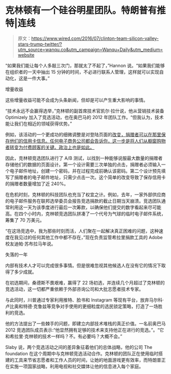 # 克林顿有一个硅谷明星团队。特朗普有推特|连线

> 原文：<https://www.wired.com/2016/07/clinton-team-silicon-valley-stars-trump-twitter/?utm_source=wanqu.co&utm_campaign=Wanqu+Daily&utm_medium=website>

“如果我们能让每个人多敲三次门，那就太了不起了，”Hannon 说。“如果我们能够在组织者的一天中抽出 15 分钟的时间，不必进行联系人管理，这样就可以实现自动化，这是一件大事。”

增量收益

这些增量收益可能不会成为头条新闻，但却是可以产生重大影响的事情。

“技术永远不会赢得选举，”克林顿的副首席技术官凯尔·拉什说，他从营销技术装备 Optimizely 加入了竞选活动，也在奥巴马的 2012 年团队工作。“但我认为，技术能让我们在相近的领域获得优势。”

例如，该活动的一个更成功的细微调整是对登陆页面的[改变，捐赠者可以在那里保存他们的信用卡信息。任何电子商务公司都会告诉你，这一步是将人们从橱窗购物者转变为付费顾客的关键。政治上也是如此。](https://medium.com/git-out-the-vote/a-first-peek-behind-the-scenes-of-hillary-clinton-s-technology-operation-d4536079be4e#.1bhc4upca)

因此，克林顿竞选团队进行了 A/B 测试，以找到一种能够说服最大数量的捐赠者存储他们的数据的页面设计。第一个设计需要三次单独的点击，捐赠者必须输入一个电子邮件地址，创建一个密码，并在过程完成前确认该密码。第二个设计预先填写了捐赠者的电子邮件地址，只需少点击一次。这个简单的改变导致了保存信用卡的捐赠者数量增加了近 240%。

在危机时刻，克林顿的科技团队也充当了权宜之计。例如，去年，一家外部供应商的电子邮件服务在联邦选举委员会报告竞选捐款的截止日期当天崩溃。竞选团队通常利用这一天为该季度进行最后一次筹款，以确保他们提交的数字看起来尽可能高。在四个小时内，克林顿竞选团队拼凑了一个代号为气球的临时电子邮件系统，筹集了 70 万美元。

“在这场竞选中，我为那些时刻而活，人们聚在一起解决真正困难的问题，这种速度在我见过的任何其他工作中都不存在，”现在负责监管希拉里捐款工具的 Adobe 校友迪帕·苏布拉马年说。

失落的一年

内部有技术人才可以完成很多事情。但是很难忽视其他候选人在没有它的情况下取得了多少成就。

在初选期间，桑德斯不畏艰难，赢得了 22 场初选，并连续几个月超过了克林顿的竞选活动，这一切都严重依赖于外部咨询公司和大批志愿者技术专家。

与此同时，川普通过专家利用推特、脸书和 Instagram 等现有平台，放弃马尔科·卢比奥和特德·克鲁兹等竞争对手使用的更细粒度的选民锁定策略，打造了一场胜利的竞选。

他的方法提出了一些棘手的问题，即建立内部技术堆栈的真正价值。一名前奥巴马 2012 竞选团队成员表示:“他显然拥有足够的技术来支持他正在进行的竞选。”。“它和希拉里·克林顿的技术一样吗？不。有必要吗？大概不会。”

Slaby 说，两个竞选活动之间的差异象征着他们的总体战略，他的公司 The foundation 在这个周期中与克林顿竞选活动合作。克林顿的团队正在使用临时搭建的工具来节省志愿者和工作人员的时间，让她的地面游戏更有效率，而特朗普正在实施一项国家战略，利用电视和社交媒体让他的信息进入每个家庭。